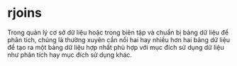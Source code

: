 # rjoins
Trong quản lý cơ sở dữ liệu hoặc trong biên tập và chuẩn bị bảng dữ liệu để phân tích, chúng là thường xuyên cần nối hai hay nhiều hơn hai bảng dữ liệu để tạo ra một bảng dữ liệu hợp nhất phù hợp với mục đích sử dụng dữ liệu như phân tích hay mục đích sử dụng khác.
